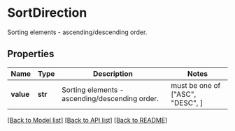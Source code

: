 # SortDirection

Sorting elements - ascending/descending order.

## Properties
Name | Type | Description | Notes
------------ | ------------- | ------------- | -------------
**value** | **str** | Sorting elements - ascending/descending order. |  must be one of ["ASC", "DESC", ]

[[Back to Model list]](../README.md#documentation-for-models) [[Back to API list]](../README.md#documentation-for-api-endpoints) [[Back to README]](../README.md)


